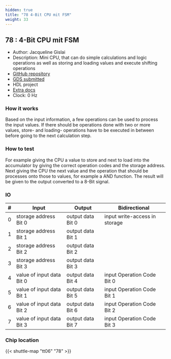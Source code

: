 ```yaml
---
hidden: true
title: "78 4-Bit CPU mit FSM"
weight: 33
---
```


## 78 : 4-Bit CPU mit FSM

* Author: Jacqueline Gislai
* Description: Mini CPU, that can do simple calculations and logic operations as well as storing and loading values and execute shifting operations
* [GitHub repository](https://github.com/jacquygis/jku-tt06-MiniCPU)
* [GDS submitted](https://github.com/jacquygis/jku-tt06-MiniCPU/actions/runs/8661828724)
* HDL project
* [Extra docs](None)
* Clock: 0 Hz

<!---

This file is used to generate your project datasheet. Please fill in the information below and delete any unused
sections.

You can also include images in this folder and reference them in the markdown. Each image must be less than
512 kb in size, and the combined size of all images must be less than 1 MB.
-->


### How it works

Based on the input information, a few operations can be used to process the input values. If there should be operations done with two or more values, store- and loading- operations have to be executed in between before going to the next calculation step.

### How to test

For example giving the CPU a value to store and next to load into the accumulator by giving the correct operation codes and the storage address.
Next giving the CPU the next value and the operation that should be processes onto those to values, for example a AND function. The result will be given to the output converted to a 8-Bit signal.


### IO

| # | Input          | Output         | Bidirectional   |
| - | -------------- | -------------- | --------------- |
| 0 | storage address Bit 0 | output data Bit 0 | input write-access in storage |
| 1 | storage address Bit 1 | output data Bit 1 |  |
| 2 | storage address Bit 2 | output data Bit 2 |  |
| 3 | storage address Bit 3 | output data Bit 3 |  |
| 4 | value of input data Bit 0 | output data Bit 4 | input Operation Code Bit 0 |
| 5 | value of input data Bit 1 | output data Bit 5 | input Operation Code Bit 1 |
| 6 | value of input data Bit 2 | output data Bit 6 | input Operation Code Bit 2 |
| 7 | value of input data Bit 3 | output data Bit 7 | input Operation Code Bit 3 |

### Chip location

{{< shuttle-map "tt06" "78" >}}
